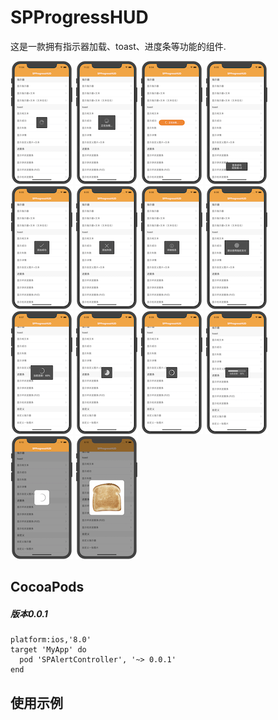 # SPProgressHUD
这是一款拥有指示器加载、toast、进度条等功能的组件.

[![](https://raw.githubusercontent.com/SPStore/SPProgressHUD/master/Screetshots/1-small.png)](https://raw.githubusercontent.com/SPStore/SPProgressHUD/master/Screetshots/1.png)
[![](https://raw.githubusercontent.com/SPStore/SPProgressHUD/master/Screetshots/2-small.png)](https://raw.githubusercontent.com/SPStore/SPProgressHUD/master/Screetshots/2.png)
[![](https://raw.githubusercontent.com/SPStore/SPProgressHUD/master/Screetshots/3-small.png)](https://raw.githubusercontent.com/SPStore/SPProgressHUD/master/Screetshots/3.png)
[![](https://raw.githubusercontent.com/SPStore/SPProgressHUD/master/Screetshots/4-small.png)](https://raw.githubusercontent.com/SPStore/SPProgressHUD/master/Screetshots/4.png)
[![](https://raw.githubusercontent.com/SPStore/SPProgressHUD/master/Screetshots/5-small.png)](https://raw.githubusercontent.com/SPStore/SPProgressHUD/master/Screetshots/5.png)
[![](https://raw.githubusercontent.com/SPStore/SPProgressHUD/master/Screetshots/6-small.png)](https://raw.githubusercontent.com/SPStore/SPProgressHUD/master/Screetshots/6.png)
[![](https://raw.githubusercontent.com/SPStore/SPProgressHUD/master/Screetshots/7-small.png)](https://raw.githubusercontent.com/SPStore/SPProgressHUD/master/Screetshots/7.png)
[![](https://raw.githubusercontent.com/SPStore/SPProgressHUD/master/Screetshots/8-small.png)](https://raw.githubusercontent.com/SPStore/SPProgressHUD/master/Screetshots/8.png)
[![](https://raw.githubusercontent.com/SPStore/SPProgressHUD/master/Screetshots/9-small.png)](https://raw.githubusercontent.com/SPStore/SPProgressHUD/master/Screetshots/9.png)
[![](https://raw.githubusercontent.com/SPStore/SPProgressHUD/master/Screetshots/10-small.png)](https://raw.githubusercontent.com/SPStore/SPProgressHUD/master/Screetshots/10.png)
[![](https://raw.githubusercontent.com/SPStore/SPProgressHUD/master/Screetshots/11-small.png)](https://raw.githubusercontent.com/SPStore/SPProgressHUD/master/Screetshots/11.png)
[![](https://raw.githubusercontent.com/SPStore/SPProgressHUD/master/Screetshots/12-small.png)](https://raw.githubusercontent.com/SPStore/SPProgressHUD/master/Screetshots/12.png)
[![](https://raw.githubusercontent.com/SPStore/SPProgressHUD/master/Screetshots/13-small.png)](https://raw.githubusercontent.com/SPStore/SPProgressHUD/master/Screetshots/13.png)
[![](https://raw.githubusercontent.com/SPStore/SPProgressHUD/master/Screetshots/14-small.png)](https://raw.githubusercontent.com/SPStore/SPProgressHUD/master/Screetshots/14.png)

## CocoaPods
##### 版本0.0.1
```
platform:ios,'8.0'
target 'MyApp' do
  pod 'SPAlertController', '~> 0.0.1'
end
```
## 使用示例
